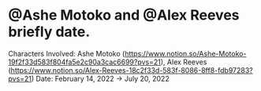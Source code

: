 # @Ashe Motoko and @Alex Reeves briefly date.

Characters Involved: Ashe Motoko (https://www.notion.so/Ashe-Motoko-19f2f33d583f804fa5e2c90a3cac6699?pvs=21), Alex Reeves (https://www.notion.so/Alex-Reeves-18c2f33d-583f-8086-8ff8-fdb97283?pvs=21)
Date: February 14, 2022 → July 20, 2022
